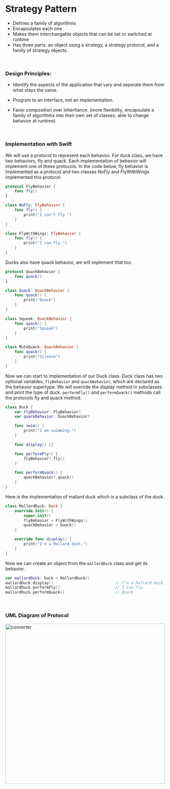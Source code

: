 # Strategy Pattern

- Defines a family of algorithms
- Encapsulates each one
- Makes them interchangable objects that can be set or switched at runtime
- Has three parts: an object using a strategy, a strategy protocol, and a family of strategy objects.


<br>

### Design Principles:

- Identify the aspects of the application that vary and seperate them from what stays the same.

- Program to an interface, not an implementation.

- Favor composition over inheritance. (more flexibility, encapsulate a family of algorithms into their own set of classes, able to change behavior at runtime)


<br>

### Implementation with Swift

We will use a protocol to represent each behavior. For duck class, we have two behaviors, fly and quack. Each implementation of behavior will implement one of these protocols. In the code below, fly behavior is implemented as a protocol and two classes NoFly and FlyWithWings implemented this protocol.

```swift
protocol FlyBehavior {
    func fly()
}

class NoFly: FlyBehavior {
    func fly() {
        print("I can't fly.")
    }
}

class FlyWithWings: FlyBehavior {
    func fly() {
        print("I can fly.")
    }
}
```



Ducks also have quack behavior, we will implement that too.

```swift
protocol QuackBehavior {
    func quack()
}

class Quack: QuackBehavior {
    func quack() {
        print("Quack")
    }
}

class Squeak: QuackBehavior {
    func quack() {
        print("Squeak")
    }
}

class MuteQuack: QuackBehavior {
    func quack() {
        print("Silence")
    }
}
```



Now we can start to implementation of our Duck class. Duck class has two optional variables, `flyBehavior` and `quackBehavior`, which are declared as the behavior supertype. We will override the display method in subclasses and print the type of duck. `performFly()` and `performQuack()` methods call the protocols fly and quack method.

```swift
class Duck {
    var flyBehavior: FlyBehavior?
    var quackBehavior: QuackBehavior?

    func swim() {
        print("I am swimming.")
    }

    func display() {}

    func performFly() {
        flyBehavior?.fly()
    }

    func performQuack() {
        quackBehavior?.quack()
    }
}
```



Here is the implementation of mallard duck which is a subclass of the duck.

```swift
class MallardDuck: Duck {
    override init() {
        super.init()
        flyBehavior = FlyWithWings()
        quackBehavior = Quack()
    }

    override func display() {
        print("I'm a Mallard duck.")
    }
}
```



Now we can create an object from the `mallardDuck` class and get its behavior.

```swift
var mallardDuck: Duck = MallardDuck()
mallardDuck.display()                           // I'm a Mallard duck.
mallardDuck.performFly()                        // I can fly.
mallardDuck.performQuack()                      // Quack
```


<br>

### UML Diagram of Protocol

<img src="https://tva1.sinaimg.cn/large/008i3skNgy1gwwl2aonywj311d0mk751.jpg" alt="converter"  width="500" />

